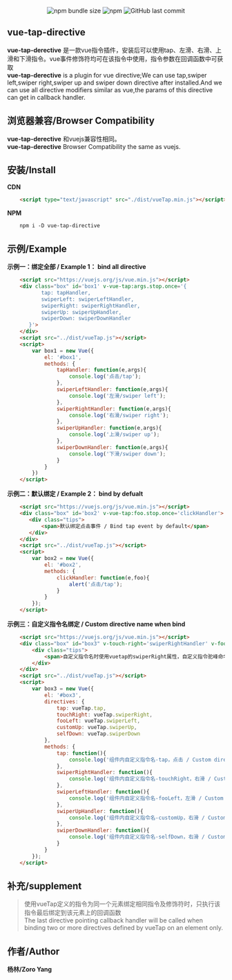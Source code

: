 <p align='center'>
<img alt="npm bundle size" src="https://img.shields.io/bundlephobia/min/vue-tap-directive.svg">
<img alt="npm" src="https://img.shields.io/npm/v/vue-tap-directive.svg">
<img alt="GitHub last commit" src="https://img.shields.io/github/last-commit/linlinyang/vueTap.svg">
</p>

## vue-tap-directive ##


**vue-tap-derective** 是一款vue指令插件，安装后可以使用tap、左滑、右滑、上滑和下滑指令。vue事件修饰符均可在该指令中使用，指令参数在回调函数中可获取<br>
**vue-tap-derective** is a plugin for vue directive;We can use tap,swiper left,swiper right,swiper up and swiper down directive after installed.And we can use all directive modifiers similar as vue,the params of this directive can get in callback handler.

## 浏览器兼容/Browser Compatibility ##

**vue-tap-derective** 和vuejs兼容性相同。<br>
**vue-tap-derective** Browser Compatibility the same as vuejs.

## 安装/Install ##

**CDN**

```html
    <script type="text/javascript" src="./dist/vueTap.min.js"></script>
```
**NPM**

```shell
    npm i -D vue-tap-directive
```

## 示例/Example ##

**示例一：绑定全部 / Example 1： bind all directive**

```html
	<script src="https://vuejs.org/js/vue.min.js"></script>
	<div class="box" id='box1' v-vue-tap:args.stop.once='{
           tap: tapHandler,
           swiperLeft: swiperLeftHandler,
           swiperRight: swiperRightHandler,
           swiperUp: swiperUpHandler,
           swiperDown: swiperDownHandler
       }'>
	</div>
	<script src="../dist/vueTap.js"></script>
	<script>
		var box1 = new Vue({
            el: '#box1',
            methods: {
                tapHandler: function(e,args){
                    console.log('点击/tap');
                },
                swiperLeftHandler: function(e,args){
                    console.log('左滑/swiper left');
                },
                swiperRightHandler: function(e,args){
                    console.log('右滑/swiper right');
                },
                swiperUpHandler: function(e,args){
                    console.log('上滑/swiper up');
                },
                swiperDownHandler: function(e,args){
                    console.log('下滑/swiper down');
                }
            }
        })
	</script>
```

**示例二：默认绑定 / Example 2： bind by defualt**

```html
	<script src="https://vuejs.org/js/vue.min.js"></script>
	<div class="box" id='box2' v-vue-tap:foo.stop.once='clickHandler'>
       <div class="tips">
           <span>默认绑定点击事件 / Bind tap event by default</span>
       </div>
	</div>
	<script src="../dist/vueTap.js"></script>
	<script>
		var box2 = new Vue({
            el: '#box2',
            methods: {
                clickHandler: function(e,foo){
                    alert('点击/tap');
                }
            }
        });
    </script>
```

**示例三：自定义指令名绑定 / Custom directive name when bind**

```html
	<script src="https://vuejs.org/js/vue.min.js"></script>
	<div class="box" id="box3" v-touch-right='swiperRightHandler' v-foo-left='swiperLeftHandler' v-custom-up='swiperUpHandler' v-self-down='swiperDownHandler'>
        <div class="tips">
            <span>自定义指令名时使用vuetap的swiperRight属性，自定义指令驼峰命名使用指令时请转换成v-逆驼峰格式</span><br><br>
        </div>
	</div>
	<script src="../dist/vueTap.js"></script>
	<script>
		var box3 = new Vue({
            el: '#box3',
            directives: {
				tap: vueTap.tap,
                touchRight: vueTap.swiperRight,
				fooLeft: vueTap.swiperLeft,
				customUp: vueTap.swiperUp,
				selfDown: vueTap.swiperDown
            },
            methods: {
                tap: function(){
                    console.log('组件内自定义指令名-tap，点击 / Custom directive name - tap in component,tap directive');
                },
                swiperRightHandler: function(){
                    console.log('组件内自定义指令名-touchRight，右滑 / Custom directive name - touchRight in component,swiper right directive');
                },
                swiperLeftHandler: function(){
                    console.log('组件内自定义指令名-fooLeft，左滑 / Custom directive name - fooLeft in component,swiper right directive');
                },
                swiperUpHandler: function(){
                    console.log('组件内自定义指令名-customUp，右滑 / Custom directive name - customUp in component,swiper right directive');
                },
                swiperDownHandler: function(){
                    console.log('组件内自定义指令名-selfDown，右滑 / Custom directive name - selfDown in component,swiper right directive');
                }
            }
        });
    </script>
```

## 补充/supplement ##
> 使用vueTap定义的指令为同一个元素绑定相同指令及修饰符时，只执行该指令最后绑定到该元素上的回调函数<br>
> The last directive pointing callback handler will be called when binding two or more directives defined by vueTap on an element only.

## 作者/Author ##

**杨林/Zoro Yang**
